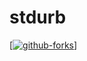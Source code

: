 # stdurb

[[![github-forks](https://img.shields.io/github/forks/studiourbanna/studiourbanna.github.io?label=Fork&style=social&logo=github)](https://github.com/studiourbanna/studiourbanna.github.io)]
